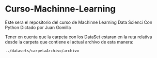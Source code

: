 # Curso-Machinne-Learning
Este sera el repositorio del curso de Machinne Learning Data Scienci Con Python Dictado por Juan Gomilla

Tener en cuenta que la carpeta con los DataSet estaran en la ruta relativa desde la carpeta que contiene el actual archivo de esta manera:

    ../datasets/carpetaArchivo/archivo